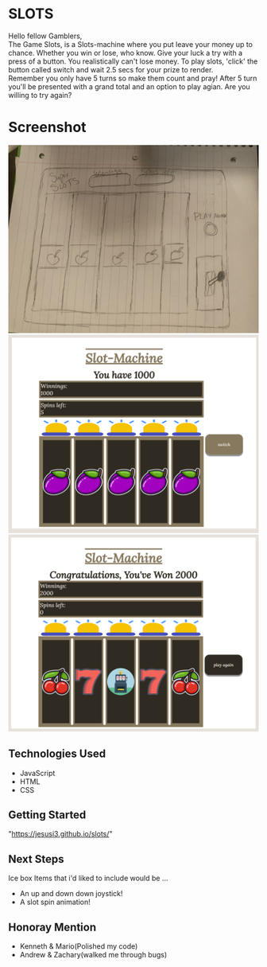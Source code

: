 # SLOTS
Hello fellow Gamblers, <br />
The Game Slots, is a Slots-machine where you put leave your money up to chance. Whether you win or lose, who know. Give your luck a try with a press of a button. You realistically can't lose money. To play slots, 'click' the button called switch and wait 2.5 secs for your prize to render.  <br />
Remember you only have 5 turns so make them count and pray! After 5 turn you'll be presented with a grand total and an option to play agian. Are you willing to try again?

# Screenshot

<img src="wireframe/IMG-7851.jpeg">
<img src="wireframe/Screenshot 2022-07-08 012112.png">
<img src="wireframe/finished slots.png">

## Technologies Used

- JavaScript
- HTML
- CSS

## Getting Started
"https://jesusi3.github.io/slots/"
<a href="https://jesusi3.github.io/slots/"></a>

## Next Steps
Ice box Items that i'd liked to include would be ...<br />
- An up and down down joystick!<br />
- A slot spin animation!<br />

## Honoray Mention
- Kenneth & Mario(Polished my code)<br />
- Andrew & Zachary(walked me through bugs)
